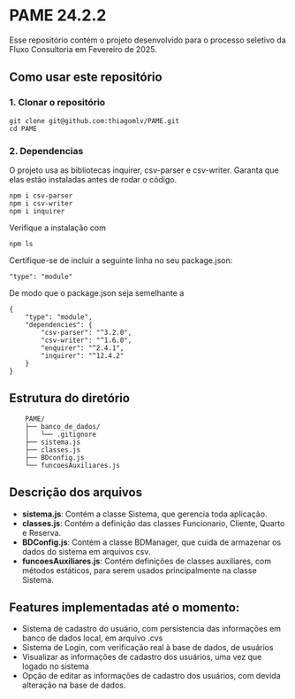 # PAME 24.2.2

Esse repositório contém o projeto desenvolvido para o processo seletivo da Fluxo Consultoria em Fevereiro de 2025.

## Como usar este repositório

### 1. Clonar o repositório

    git clone git@github.com:thiagomlv/PAME.git
    cd PAME

### 2. Dependencias

O projeto usa as bibliotecas inquirer, csv-parser e csv-writer. Garanta que elas estão instaladas antes de rodar o código.

    npm i csv-parser
    npm i csv-writer
    npm i inquirer

Verifique a instalação com

    npm ls

Certifique-se de incluir a seguinte linha no seu package.json:

    "type": "module"

De modo que o package.json seja semelhante a

    {
        "type": "module",
        "dependencies": {
            "csv-parser": "^3.2.0",
            "csv-writer": "^1.6.0",
            "enquirer": "^2.4.1",
            "inquirer": "^12.4.2"
        }
    }


## Estrutura do diretório

```
    PAME/
    ├── banco_de_dados/
    │   └── .gitignore
    ├── sistema.js
    ├── classes.js
    ├── BDconfig.js
    └── funcoesAuxiliares.js

```

## Descrição dos arquivos

- **sistema.js**:  Contém a classe Sistema, que gerencia toda aplicação.
- **classes.js**: Contém a definição das classes Funcionario, Cliente, Quarto e Reserva.
- **BDConfig.js**: Contém a classe BDManager, que cuida de armazenar os dados do sistema em arquivos csv.
- **funcoesAuxiliares.js**: Contém definições de classes auxiliares, com métodos estáticos, para serem usados principalmente na classe Sistema.

## Features implementadas até o momento:

- Sistema de cadastro do usuário, com persistencia das informações em banco de dados local, em arquivo .cvs
- Sistema de Login, com verificação real à base de dados, de usuários
- Visualizar as informações de cadastro dos usuários, uma vez que logado no sistema
- Opção de editar as informações de cadastro dos usuários, com devida alteração na base de dados.
